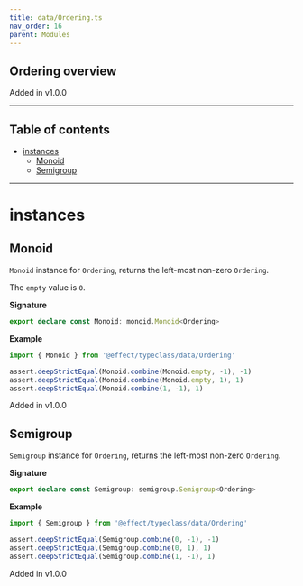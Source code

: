 ```yaml
---
title: data/Ordering.ts
nav_order: 16
parent: Modules
---
```


## Ordering overview

Added in v1.0.0

---

<h2 class="text-delta">Table of contents</h2>

- [instances](#instances)
  - [Monoid](#monoid)
  - [Semigroup](#semigroup)

---

# instances

## Monoid

`Monoid` instance for `Ordering`, returns the left-most non-zero `Ordering`.

The `empty` value is `0`.

**Signature**

```ts
export declare const Monoid: monoid.Monoid<Ordering>
```

**Example**

```ts
import { Monoid } from '@effect/typeclass/data/Ordering'

assert.deepStrictEqual(Monoid.combine(Monoid.empty, -1), -1)
assert.deepStrictEqual(Monoid.combine(Monoid.empty, 1), 1)
assert.deepStrictEqual(Monoid.combine(1, -1), 1)
```

Added in v1.0.0

## Semigroup

`Semigroup` instance for `Ordering`, returns the left-most non-zero `Ordering`.

**Signature**

```ts
export declare const Semigroup: semigroup.Semigroup<Ordering>
```

**Example**

```ts
import { Semigroup } from '@effect/typeclass/data/Ordering'

assert.deepStrictEqual(Semigroup.combine(0, -1), -1)
assert.deepStrictEqual(Semigroup.combine(0, 1), 1)
assert.deepStrictEqual(Semigroup.combine(1, -1), 1)
```

Added in v1.0.0
